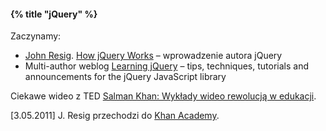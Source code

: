 #### {% title "jQuery" %}

Zaczynamy:

* [John Resig](http://ejohn.org/category/blog/).
  [How jQuery Works](http://docs.jquery.com/Tutorials:How_jQuery_Works) –
  wprowadzenie autora jQuery
* Multi-author weblog [Learning jQuery](http://www.learningjquery.com) –
  tips, techniques, tutorials and announcements for
  the jQuery JavaScript library

Ciekawe wideo z TED
[Salman Khan: Wykłady wideo rewolucją w edukacji](http://www.ted.com/talks/salman_khan_let_s_use_video_to_reinvent_education.html).

[3.05.2011] J. Resig przechodzi do [Khan Academy](http://www.khanacademy.org/).
